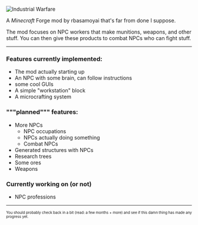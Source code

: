 ![Industrial Warfare](https://media.discordapp.net/attachments/782230627843833899/892236145763684382/image0.png "Logo, not the best ok?")
<!---
hey, if you notice that I used discord's image hosting for this, zip it, as I can't be bothered to put this somewhere else, mmkay?
will probably put it on somewhere like imgur later on but for now deal with it :trol:
--->

A *Minecraft* Forge mod by rbasamoyai that's far from done I suppose.

The mod focuses on NPC workers that make munitions, weapons, and
other stuff. You can then give these products to combat NPCs who
can fight stuff.

---

### Features currently implemented:
* The mod actually starting up
* An NPC with some brain, can follow instructions
* some cool GUIs
* A simple "workstation" block
* A microcrafting system

### """planned""" features:
* More NPCs
    * NPC occupations
    * NPCs actually doing something
    * Combat NPCs
* Generated structures with NPCs
* Research trees
* Some ores
* Weapons

### Currently working on (or not)
* NPC professions

---

<sub><sup>You should probably check back in a bit (read: a few months + more) and see if this damn thing has made any progress yet.</sup></sub>
